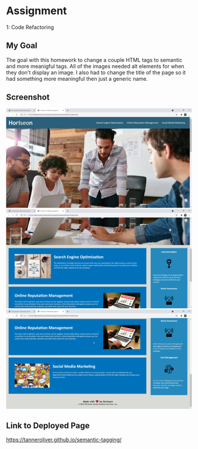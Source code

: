 # Assignment
1: Code Refactoring

## My Goal
The goal with this homework to change a couple HTML tags to semantic and more meanigful tags. All of the images needed alt elements for when they don't display an image. I also had to change the title of the page so it had something more meaningful then just a generic name.

## Screenshot
![The Horiseon webpage screenshot 1](./assets/images/screenshot-1.jpg)
![The Horiseon webpage screenshot 2](./assets/images/screenshot-2.jpg)
![The Horiseon webpage screenshot 3](./assets/images/screenshot-3.jpg)

## Link to Deployed Page
https://tanneroliver.github.io/semantic-tagging/
